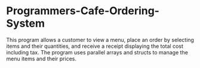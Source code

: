 # Programmers-Cafe-Ordering-System
This program allows a customer to view a menu, place an order by selecting items and their quantities, and receive a receipt displaying the total cost including tax. The program uses parallel arrays and structs to manage the menu items and their prices.
